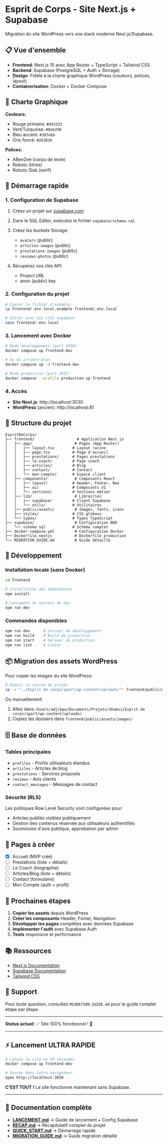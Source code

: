 # Esprit de Corps - Site Next.js + Supabase

Migration du site WordPress vers une stack moderne Next.js/Supabase.

## 📋 Vue d'ensemble

- **Frontend**: Next.js 15 avec App Router + TypeScript + Tailwind CSS
- **Backend**: Supabase (PostgreSQL + Auth + Storage)
- **Design**: Fidèle à la charte graphique WordPress (couleurs, polices, layout)
- **Containerisation**: Docker + Docker Compose

## 🎨 Charte Graphique

**Couleurs:**
- Rouge primaire: `#dd3333`
- Vert/Turquoise: `#0eb290`
- Bleu accent: `#387ebb`
- Gris foncé: `#263036`

**Polices:**
- ABeeZee (corps de texte)
- Roboto (titres)
- Roboto Slab (serif)

## 🚀 Démarrage rapide

### 1. Configuration de Supabase

1. Créez un projet sur [supabase.com](https://supabase.com)
2. Dans le SQL Editor, exécutez le fichier `supabase/schema.sql`
3. Créez les buckets Storage:
   - `avatars` (public)
   - `articles-images` (public)
   - `prestations-images` (public)
   - `reviews-photos` (public)

4. Récupérez vos clés API:
   - Project URL
   - anon (public) key

### 2. Configuration du projet

```bash
# Copier le fichier d'exemple
cp frontend/.env.local.example frontend/.env.local

# Éditer avec vos clés Supabase
nano frontend/.env.local
```

### 3. Lancement avec Docker

```bash
# Mode développement (port 3030)
docker compose up frontend-dev

# Ou en arrière-plan
docker compose up -d frontend-dev

# Mode production (port 3031)
docker compose --profile production up frontend
```

### 4. Accès

- **Site Next.js**: http://localhost:3030
- **WordPress** (ancien): http://localhost:81

## 📂 Structure du projet

```
EspritDeCorps/
├── frontend/                   # Application Next.js
│   ├── app/                   # Pages (App Router)
│   │   ├── layout.tsx        # Layout racine
│   │   ├── page.tsx          # Page d'accueil
│   │   ├── prestations/      # Pages prestations
│   │   ├── le-coach/         # Page coach
│   │   ├── articles/         # Blog
│   │   ├── contact/          # Contact
│   │   └── mon-compte/       # Espace client
│   ├── components/            # Composants React
│   │   ├── layout/           # Header, Footer, Nav
│   │   ├── ui/               # Composants UI
│   │   └── sections/         # Sections métier
│   ├── lib/                   # Librairies
│   │   ├── supabase/         # Client Supabase
│   │   └── utils/            # Utilitaires
│   ├── public/assets/         # Images, fonts, icons
│   ├── styles/               # CSS globaux
│   └── types/                # Types TypeScript
├── supabase/                  # Configuration BDD
│   └── schema.sql            # Schéma complet
├── docker-compose.yml         # Configuration Docker
├── Dockerfile.nextjs          # Dockerfile production
└── MIGRATION_GUIDE.md         # Guide détaillé
```

## 🔧 Développement

### Installation locale (sans Docker)

```bash
cd frontend

# Installation des dépendances
npm install

# Lancement du serveur de dev
npm run dev
```

### Commandes disponibles

```bash
npm run dev      # Serveur de développement
npm run build    # Build de production
npm run start    # Serveur de production
npm run lint     # Linter
```

## 📦 Migration des assets WordPress

Pour copier les images du site WordPress:

```bash
# Depuis la racine du projet
cp -r "../Esprit de corps/sport/wp-content/uploads/"* frontend/public/assets/images/
```

Ou manuellement:
1. Allez dans `/Users/adjikpo/Documents/Projets/Shamsi/Esprit de corps/sport/wp-content/uploads/`
2. Copiez les dossiers dans `frontend/public/assets/images/`

## 🗄️ Base de données

### Tables principales

- `profiles` - Profils utilisateurs étendus
- `articles` - Articles de blog
- `prestations` - Services proposés
- `reviews` - Avis clients
- `contact_messages` - Messages de contact

### Sécurité (RLS)

Les politiques Row Level Security sont configurées pour:
- Articles publiés visibles publiquement
- Gestion des contenus réservée aux utilisateurs authentifiés
- Soumission d'avis publique, approbation par admin

## 📄 Pages à créer

- [x] Accueil (MVP créé)
- [ ] Prestations (liste + détails)
- [ ] Le Coach (biographie)
- [ ] Articles/Blog (liste + détails)
- [ ] Contact (formulaire)
- [ ] Mon Compte (auth + profil)

## 🎯 Prochaines étapes

1. **Copier les assets** depuis WordPress
2. **Créer les composants** Header, Footer, Navigation
3. **Développer les pages** complètes avec données Supabase
4. **Implémenter l'auth** avec Supabase Auth
5. **Tests** responsive et performance

## 📚 Ressources

- [Next.js Documentation](https://nextjs.org/docs)
- [Supabase Documentation](https://supabase.com/docs)
- [Tailwind CSS](https://tailwindcss.com/docs)

## 🤝 Support

Pour toute question, consultez `MIGRATION_GUIDE.md` pour le guide complet étape par étape.

---

**Status actuel:** ✅ Site 100% fonctionnel ! 🎉

---

## ⚡ Lancement ULTRA RAPIDE

```bash
# Lancez le site en 10 secondes
docker compose up frontend-dev

# Ouvrez dans votre navigateur
open http://localhost:3030
```

**C'EST TOUT !** Le site fonctionne maintenant sans Supabase.

---

## 📖 Documentation complète

- **[LANCEMENT.md](./LANCEMENT.md)** → Guide de lancement + Config Supabase
- **[RECAP.md](./RECAP.md)** → Récapitulatif complet du projet
- **[QUICK_START.md](./QUICK_START.md)** → Démarrage rapide
- **[MIGRATION_GUIDE.md](./MIGRATION_GUIDE.md)** → Guide migration détaillé
